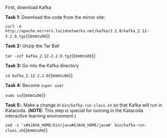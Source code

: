 First, download Kafka

**Task 1:** Download the code from the mirror site:

`curl -O http://apache.mirrors.lucidnetworks.net/kafka/2.2.0/kafka_2.12-2.2.0.tgz`{{execute}}

**Task 2:** Unzip the Tar Ball

`tar -xzf kafka_2.12-2.2.0.tgz`{{execute}}

**Task 3:** Go into the Kafka directory

`cd kafka_2.12-2.2.0`{{execute}}

**Task 4:** Become `super user`

`sudo su`{{execute}}


**Task 5:**: Make a change in `bin/kafka-run-class.sh` so that Kafka will run in Katacoda. (**NOTE:** This step is
special for running in the Katacoda interactive learning environment.)

`sed -i 's#$JAVA_HOME/bin/java#$JAVA_HOME/java#' bin/kafka-run-class.sh`{{execute}}

